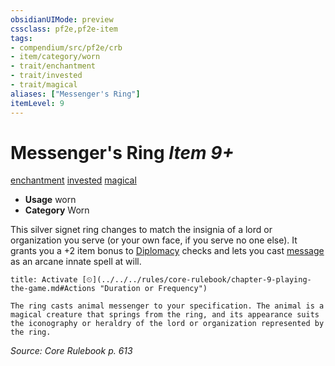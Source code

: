 ```yaml
---
obsidianUIMode: preview
cssclass: pf2e,pf2e-item
tags:
- compendium/src/pf2e/crb
- item/category/worn
- trait/enchantment
- trait/invested
- trait/magical
aliases: ["Messenger's Ring"]
itemLevel: 9
---
```

# Messenger's Ring *Item 9+*  
[enchantment](../../../rules/traits/enchantment.md)  [invested](../../../rules/traits/invested.md)  [magical](../../../rules/traits/magical.md)  

- **Usage** worn
- **Category** Worn

This silver signet ring changes to match the insignia of a lord or organization you serve (or your own face, if you serve no one else). It grants you a +2 item bonus to [Diplomacy](../../skills.md#Diplomacy) checks and lets you cast [message](../../spells/message.md) as an arcane innate spell at will.

```ad-embed-ability
title: Activate [⏲](../../../rules/core-rulebook/chapter-9-playing-the-game.md#Actions "Duration or Frequency")

The ring casts animal messenger to your specification. The animal is a magical creature that springs from the ring, and its appearance suits the iconography or heraldry of the lord or organization represented by the ring.
```

*Source: Core Rulebook p. 613*
